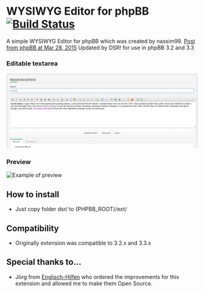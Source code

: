 # WYSIWYG Editor for phpBB [![Build Status](https://travis-ci.org/xchwarze/sceditor-phpbb.svg?branch=master)](https://travis-ci.org/xchwarze/sceditor-phpbb)

A simple WYSIWYG Editor for phpBB which was created by nassim99. [Post from phpBB at Mar 28, 2015](https://www.phpbb.com/community/viewtopic.php?f=501&t=2307121)
Updated by DSR! for use in phpBB 3.2 and 3.3

### Editable textarea
![Example of editor](docs/example.png)

### Preview
![Example of preview](docs/example2.png)

## How to install
* Just copy folder dsr/ to {PHPBB_ROOT}/ext/

## Compatibility ##
* Originally extension was compatible to 3.2.x and 3.3.x

## Special thanks to...
* Jörg from [Englisch-Hilfen](http://www.englisch-hilfen.de) who ordered the improvements for this extension and allowed me to make them Open Source.
